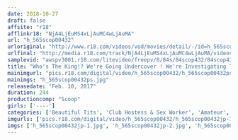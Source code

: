 ```yaml
---
date: 2018-10-27
draft: false
affsite: "r18"
afflinkr18: "NjA4LjEuMS4xLjAuMC4wLjAuMA"
url: "h_565scop00432"
urloriginal: "http://www.r18.com/videos/vod/movies/detail/-/id=h_565scop00432"
urlfinal: "http://media.r18.com/track/NjA4LjEuMS4xLjAuMC4wLjAuMA/videos/vod/movies/detail/-/id=h_565scop00432"
samplevid: "awspv3001.r18.com/litevideo/freepv/8/84s/84scop432/84scop432_dmb_w.mp4"
title: "Who's The King!? We're Going Undercover ! We're Investigating The Latest Craze In The City, The New Truth Or Dare Cabaret Club There, We Found A Special Kind Of Shameful And Sexy Way Of Servicing Customers! Raw Kissing, Raw Dick Sucking... And Next, Well, That Fun Is For Later!"
mainimgurl: "pics.r18.com/digital/video/h_565scop00432/h_565scop00432ps.jpg"
mainimgs: "h_565scop00432ps.jpg"
releasedate: "Feb. 10, 2017"
duration: 244
productioncomp: "Scoop"
girls: ['----']
categories: ['Beautiful Tits', 'Club Hostess & Sex Worker', 'Amateur', 'Creampie', 'Over 4 Hours', 'Hi-Def']
imgurls: ['pics.r18.com/digital/video/h_565scop00432/h_565scop00432jp-1.jpg', 'pics.r18.com/digital/video/h_565scop00432/h_565scop00432jp-2.jpg', 'pics.r18.com/digital/video/h_565scop00432/h_565scop00432jp-3.jpg', 'pics.r18.com/digital/video/h_565scop00432/h_565scop00432jp-4.jpg', 'pics.r18.com/digital/video/h_565scop00432/h_565scop00432jp-5.jpg', 'pics.r18.com/digital/video/h_565scop00432/h_565scop00432jp-6.jpg', 'pics.r18.com/digital/video/h_565scop00432/h_565scop00432jp-7.jpg', 'pics.r18.com/digital/video/h_565scop00432/h_565scop00432jp-8.jpg', 'pics.r18.com/digital/video/h_565scop00432/h_565scop00432jp-9.jpg', 'pics.r18.com/digital/video/h_565scop00432/h_565scop00432jp-10.jpg', 'pics.r18.com/digital/video/h_565scop00432/h_565scop00432jp-11.jpg', 'pics.r18.com/digital/video/h_565scop00432/h_565scop00432jp-12.jpg', 'pics.r18.com/digital/video/h_565scop00432/h_565scop00432jp-13.jpg', 'pics.r18.com/digital/video/h_565scop00432/h_565scop00432jp-14.jpg', 'pics.r18.com/digital/video/h_565scop00432/h_565scop00432jp-15.jpg', 'pics.r18.com/digital/video/h_565scop00432/h_565scop00432jp-16.jpg', 'pics.r18.com/digital/video/h_565scop00432/h_565scop00432jp-17.jpg', 'pics.r18.com/digital/video/h_565scop00432/h_565scop00432jp-18.jpg', 'pics.r18.com/digital/video/h_565scop00432/h_565scop00432jp-19.jpg', 'pics.r18.com/digital/video/h_565scop00432/h_565scop00432jp-20.jpg']
imgs: ['h_565scop00432jp-1.jpg', 'h_565scop00432jp-2.jpg', 'h_565scop00432jp-3.jpg', 'h_565scop00432jp-4.jpg', 'h_565scop00432jp-5.jpg', 'h_565scop00432jp-6.jpg', 'h_565scop00432jp-7.jpg', 'h_565scop00432jp-8.jpg', 'h_565scop00432jp-9.jpg', 'h_565scop00432jp-10.jpg', 'h_565scop00432jp-11.jpg', 'h_565scop00432jp-12.jpg', 'h_565scop00432jp-13.jpg', 'h_565scop00432jp-14.jpg', 'h_565scop00432jp-15.jpg', 'h_565scop00432jp-16.jpg', 'h_565scop00432jp-17.jpg', 'h_565scop00432jp-18.jpg', 'h_565scop00432jp-19.jpg', 'h_565scop00432jp-20.jpg']
---
```

